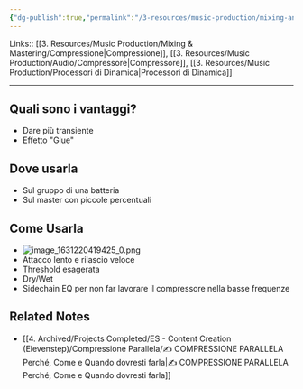 ```yaml
---
{"dg-publish":true,"permalink":"/3-resources/music-production/mixing-and-mastering/compressione-parallela/"}
---
```


Links:: [[3. Resources/Music Production/Mixing & Mastering/Compressione\|Compressione]], [[3. Resources/Music Production/Audio/Compressore\|Compressore]], [[3. Resources/Music Production/Processori di Dinamica\|Processori di Dinamica]]

---
## Quali sono i vantaggi?

- Dare più transiente
- Effetto "Glue"

## Dove usarla

- Sul gruppo di una batteria
- Sul master con piccole percentuali

## Come Usarla

- ![image_1631220419425_0.png](/img/user/3.%20Resources/Attachments/image_1631220419425_0.png)
- Attacco lento e rilascio veloce
- Threshold esagerata
- Dry/Wet
- Sidechain EQ per non far lavorare il compressore nella basse frequenze


## Related Notes

- [[4. Archived/Projects Completed/ES - Content Creation (Elevenstep)/Compressione Parallela/✍ COMPRESSIONE PARALLELA Perché, Come e Quando dovresti farla\|✍ COMPRESSIONE PARALLELA Perché, Come e Quando dovresti farla]]


